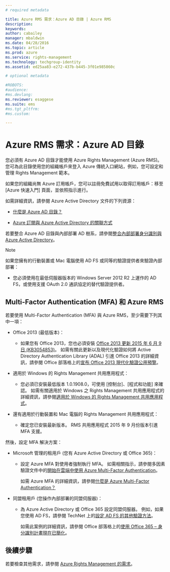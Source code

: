 ```yaml
---
# required metadata

title: Azure RMS 需求：Azure AD 目錄 | Azure RMS
description:
keywords:
author: cabailey
manager: mbaldwin
ms.date: 04/28/2016
ms.topic: article
ms.prod: azure
ms.service: rights-management
ms.technology: techgroup-identity
ms.assetid: ed25aa83-e272-437b-b445-3f01e985860c

# optional metadata

#ROBOTS:
#audience:
#ms.devlang:
ms.reviewer: esaggese
ms.suite: ems
#ms.tgt_pltfrm:
#ms.custom:

---
```


# Azure RMS 需求：Azure AD 目錄

您必須有 Azure AD 目錄才能使用 Azure Rights Management (Azure RMS)。 您可為此目錄使用您的組織帳戶來登入 Azure 傳統入口網站，例如，您可設定和管理 Rights Management 範本。

如果您的組織尚無 Azure 訂用帳戶，您可以註冊免費試用以取得訂用帳戶：移至 [Azure 快速入門][](https://account.windowsazure.com/organization) 頁面，並依照指示進行。

如需詳細資訊，請參閱 Azure Active Directory 文件的下列資源：

-   [什麼是 Azure AD 目錄？](/active-directory/active-directory-whatis)

-   [Azure 訂閱與 Azure Active Directory 的關聯方式](/active-directory/active-directory-how-subscriptions-associated-directory)

若要整合 Azure AD 目錄與內部部署 AD 樹系，請參閱[整合內部部署身分識別與 Azure Active Directory](/active-directory/active-directory-aadconnect)。

> [!NOTE]
> 如果您擁有的行動裝置或 Mac 電腦使用 AD FS 或同等的驗證提供者來驗證內部部署：
> 
> -   您必須使用在最低伺服器版本的 Windows Server 2012 R2 上運作的 AD FS，或使用支援 OAuth 2.0 通訊協定的替代驗證提供者。

## Multi-Factor Authentication (MFA) 和 Azure RMS
若要使用 Multi-Factor Authentication (MFA) 與 Azure RMS，至少需要下列其中一項：

-   Office 2013 (最低版本)：

    -   如果您有 Office 2013，您也必須安裝 [Office 2013 更新 2015 年 6 月 9 日 (KB3054853)](https://support.microsoft.com/kb/3054853)。 如需有關此更新以及現代化驗證如何將 Active Directory Authentication Library (ADAL) 引進 Office 2013 的詳細資訊，請參閱 Office 部落格上的[宣布 Office 2013 現代化驗證公用預覽](https://blogs.office.com/2015/03/23/office-2013-modern-authentication-public-preview-announced/)。

-   適用於 Windows 的 Rights Management 共用應用程式：

    -   您必須已安裝最低版本 1.0.1908.0，可使用 [控制台]、[程式和功能] 來確認。 如需有關適用於 Windows 之 Rights Management 共用應用程式的詳細資訊，請參閱[適用於 Windows 的 Rights Management 共用應用程式](../rms-client/sharing-app-windows.md)。

-   還有適用於行動裝置和 Mac 電腦的 Rights Management 共用應用程式：

    -   確定您已安裝最新版本。 RMS 共用應用程式 2015 年 9 月份版本引進 MFA 支援。

然後，設定 MFA 解決方案：

-   Microsoft 管理的租用戶 (您有 Azure Active Directory 或 Office 365)：

    -   設定 Azure MFA 對使用者強制執行 MFA。 如需相關指示，請參閱多因素驗證文件中的[開始在雲端中使用 Azure Multi-Factor Authentication](/multi-factor-authentication/multi-factor-authentication-get-started-cloud)。

        如需 Azure MFA 的詳細資訊，請參閱[什麼是 Azure Multi-Factor Authentication？](/multi-factor-authentication/multi-factor-authentication)

-   同盟租用戶 (您操作內部部署的同盟伺服器)：

    -   為 Azure Active Directory 或 Office 365 設定同盟伺服器。 例如，如果您使用 AD FS，請參閱 TechNet 上的[設定 AD FS 的其他驗證方法](https://technet.microsoft.com/library/dn758113.aspx)。

        如需此案例的詳細資訊，請參閱 Office 部落格上的[使用 Office 365 – 身分識別計畫現在已簡化](https://blogs.office.com/2014/01/30/the-works-with-office-365-identity-program-now-streamlined/)。

## 後續步驟
若要檢查其他需求，請參閱 [Azure Rights Management 的需求](requirements-azure-rms.md)。



<!--HONumber=Apr16_HO4-->


